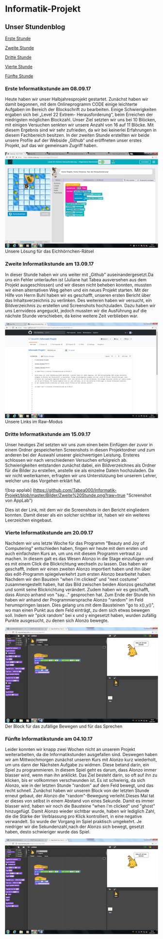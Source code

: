 # Informatik-Projekt

## Unser Stundenblog

[Erste Stunde](#eins)

[Zweite Stunde](#zwei)

[Dritte Stunde](#drei)

[Vierte Stunde](#vier)

[Fünfte Stunde](#fünf)

### <a name="eins"></a>Erste Informatikstunde am 08.09.17 

Heute haben wir unser Halbjahresprojekt gestartet. Zunächst haben wir damit begonnen, mit dem Onlineprogramm CODE einige leichterte Aufgaben im Bereich der Blockschrift zu bearbeiten. Einige Schwierigkeiten ergaben sich bei „Level 22 Extrem- Herausforderung“, beim Erreichen der niedrigsten möglichen Blockzahl. Unser Ziel setzten wir uns bei 10 Blöcken, mit einigen Versuchen senkten wir unsere Anzahl von 16 auf 11 Blöcke. Mit diesem Ergebnis sind wir sehr zufrieden, da wir bei keinerlei Erfahrungen in diesem Fachbereich besitzen.
In der zweiten Stunde erstellten wir beide unsere Profile auf der Webside „Github“ und eröffneten unser erstes Projekt, auf das wir gemeinsam Zugriff haben.

![bsp applab](https://github.com/Tabea000/Informatik-Projekt/blob/master/Bilder/Erste%20Stunde.png?raw=true "Screenshot von AppLab")
Unsere Lösung für das Eichhörnchen-Rätsel

### <a name="zwei"></a>Zweite Informatikstunde am 13.09.17

In dieser Stunde haben wir uns weiter mit „Github" auseinandergesetzt.Da uns ein Fehler unterlaufen ist (Juliane hat Tabea ausversehen aus dem Projekt ausgeschlossen) und wir diesen nicht beheben konnten, mussten wir einen alternativen Weg gehen und ein neues Projekt starten. Mit der Hilfe von Herrn Buhl haben wir es geschafft, unseren ersten Bericht über das Inhaltsverzeichnis zu verlinken. Des weiteren haben wir versucht, ein Bildverzeichnis zu erstellen und Screenshots hochzuladen. Dazu haben wir uns Lernvideos angeguckt, jedoch mussten wir die Ausführung auf die nächste Stunde verschieben, da keine weitere Zeit verblieben war. 

![bsp applab](https://github.com/Tabea000/Informatik-Projekt/blob/master/Bilder/Zweite%20Stunde.png?raw=true "Screenshot von AppLab")
Unsere Links im Raw-Modus

### <a name="drei"></a>Dritte Informatikstunde am 15.09.17 

Unser heutiges Ziel setzten wir uns zum einen beim Einfügen der zuvor in einem Ordner gespeicherten Screenshots in diesen Projektordner und zum anderen bei der Auswahl unserer gleichwertigen Leistung. Ersteres schlossen wir nach verschiedenen Versuchen erfolgreich ab. Schwierigkeiten entstanden zunächst dabei, ein Bildverzeichnes als Ordner für die Bilder zu erstellen, anstelle sie als einzelne Datein hochzuladen. Da wir nicht weiterkamen, erfragten wir uns Unterstützung bei unserem Lehrer, welcher uns das Vorgehen erklärt hat.

![bsp applab] (https://github.com/Tabea000/Informatik-Projekt/blob/master/Bilder/Zweite%20Stunde.png?raw=true "Screenshot von AppLab")

Dies ist der Link, mit dem wir die Screenshots in den Bericht eingliedern konnten. Damit dieser als ein solcher sichtbar ist, haben wir ein weiteres Leerzeichen eingebaut.

### <a name="vier"></a>Vierte Informatikstunde am 20.09.17 

Nachdem wir uns letzte Woche für das Programm "Beauty and Joy of Computering" entschieden haben, fingen wir heute mit dem ersten und auch einfachsten Kurs an, um uns mit diesem Programm vertraut zu machen. In diesem galt es das Wesen Alonzo in die Stage einzufügen und es mit einem Click die Blickrichtung wechseln zu lassen. Das haben wir geschafft, indem wir einen zweiten Alonzo importiert haben und ihn über das edit-Programm spiegelverkehrt zum ersten Alonzo bearbeitet haben. Nachdem wir den Baustein "when i'm clicked" und "next costume" zusammengestellt haben, hat das Bild zwischen beiden Alonzos geschaltet und somit seine Blickrichtung verändert. Zudem haben wir es geschafft, dass Alonzo anhand von "say..." gesprochen hat. Zum Ende der Stunde hin haben wir anhand der Programmiersprache Alonzo "random" im Feld herumspringen lassen. Dies gelang uns mit dem Bausteinen "go to x(),y()", wo man einen Punkt aus dem Feld einträgt, zu dem sich etwas bewegen soll. Indem wir "pick random" bei x und y eingesetzt haben, wurden zufällig Punkte ausgesucht, zu denen sich Alonzo bewegte.

![bsp applab](https://raw.githubusercontent.com/Tabea000/Informatik-Projekt/master/Bilder/Dritte%20Stunde3..png "Screenshot von AppLab")
Der Block für das zufällige Bewegen und für das Sprechen 

### <a name="fünf"></a>Fünfte Informatikstunde am 04.10.17

Leider konnten wir knapp zwei Wochen nicht an unserem Projekt weiterarbeiten, da die Informatikstunden ausgefallen sind. Deswegen haben wir am Mittwochmorgen zunächst unseren Kurs mit Alonzo kurz wiederholt, um uns dann der Nächsten Aufgabe zu widmen. Diese betand darin, ein Spiel zu programmieren. In diesem Spiel geht es darum, dass Alonzo immer blasser wird, wenn man ihn anklickt. Das Ziel besteht darin, so oft auf ihn zu klicken, bis er vollkommen verschwunden ist. Es ist schwierig, da sich Alonzo, wie in der letzten Stunde "random" auf dem Feld bewegt, und das recht schnell.
Zunächst haben wir unseren Block von der letzten Stunde erneut gebaut, der Alonzo die "random"-Bewegung verleiht.Dieses Mal tat er dieses von selbst in einem Abstand von eines Sekunde. Damit es immer blasser wird, haben wir noch die Bausteine "when i'm clicked" und "ghost" hinzugefügt. Damit Alonzo wieder sichtbar wurde, haben wir lediglich Zahl, die die Stärke der Verblassung pro Klick kontrolliert, in eine negative verwandelt. So wurde der Vorgang im Spiel praktisch umgekehrt. 
Je niedriger wir die Sekundenzahl,nach der Alonzo sich bewegt, gesetzt haben, desto schwieriger wurde das Spiel. 

![bsp applab](https://raw.githubusercontent.com/Tabea000/Informatik-Projekt/master/Bilder/Dritte%20Stunde3..png "Screenshot von AppLab")
